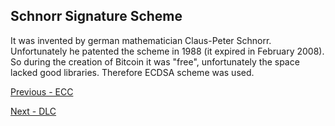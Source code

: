 ## Schnorr Signature Scheme

It was invented by german mathematician Claus-Peter Schnorr. Unfortunately he patented the scheme in 1988 (it expired in February 2008). So during the creation of Bitcoin it was "free", unfortunately the space lacked good libraries. Therefore ECDSA scheme was used.

[Previous - ECC](./ecc101.md) 

[Next - DLC](./dlc.md)